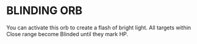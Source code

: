 # BLINDING ORB

You can activate this orb to create a flash of bright light. All targets within Close range become Blinded until they mark HP.